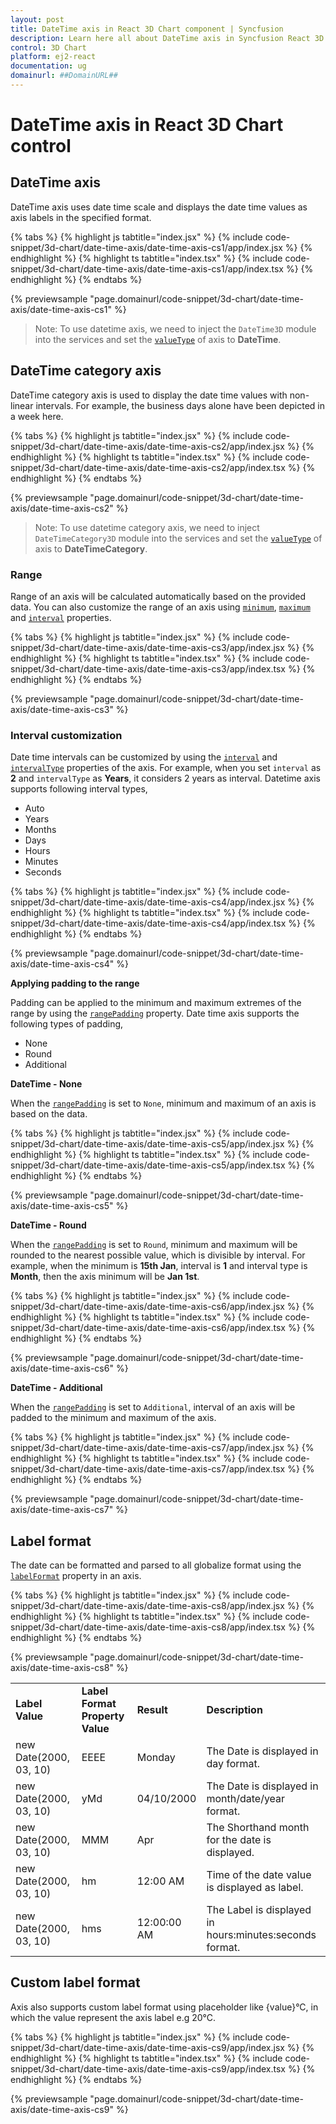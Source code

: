 ```yaml
---
layout: post
title: DateTime axis in React 3D Chart component | Syncfusion
description: Learn here all about DateTime axis in Syncfusion React 3D Chart component of Syncfusion Essential JS 2 and more.
control: 3D Chart
platform: ej2-react
documentation: ug
domainurl: ##DomainURL##
---
```


# DateTime axis in React 3D Chart control

## DateTime axis

DateTime axis uses date time scale and displays the date time values as axis labels in the specified format.

{% tabs %}
{% highlight js tabtitle="index.jsx" %}
{% include code-snippet/3d-chart/date-time-axis/date-time-axis-cs1/app/index.jsx %}
{% endhighlight %}
{% highlight ts tabtitle="index.tsx" %}
{% include code-snippet/3d-chart/date-time-axis/date-time-axis-cs1/app/index.tsx %}
{% endhighlight %}
{% endtabs %}

{% previewsample "page.domainurl/code-snippet/3d-chart/date-time-axis/date-time-axis-cs1" %}

>Note: To use datetime axis, we need to inject the `DateTime3D` module into the services and set the [`valueType`](https://helpej2.syncfusion.com/react/documentation/api/chart3d/axis3DModel/#valuetype) of axis to **DateTime**.

## DateTime category axis

DateTime category axis is used to display the date time values with non-linear intervals. For example, the business days alone have been depicted in a week here.

{% tabs %}
{% highlight js tabtitle="index.jsx" %}
{% include code-snippet/3d-chart/date-time-axis/date-time-axis-cs2/app/index.jsx %}
{% endhighlight %}
{% highlight ts tabtitle="index.tsx" %}
{% include code-snippet/3d-chart/date-time-axis/date-time-axis-cs2/app/index.tsx %}
{% endhighlight %}
{% endtabs %}

{% previewsample "page.domainurl/code-snippet/3d-chart/date-time-axis/date-time-axis-cs2" %}

>Note: To use datetime category axis, we need to inject `DateTimeCategory3D` module into the services and set the [`valueType`](https://helpej2.syncfusion.com/react/documentation/api/chart3d/axis3DModel/#valuetype) of axis to **DateTimeCategory**.

### Range

Range of an axis will be calculated automatically based on the provided data. You can also customize the range of an axis using [`minimum`](https://helpej2.syncfusion.com/react/documentation/api/chart3d/axis3DModel/#minimum), [`maximum`](https://helpej2.syncfusion.com/react/documentation/api/chart3d/axis3DModel/#maximum) and [`interval`](https://helpej2.syncfusion.com/react/documentation/api/chart3d/axis3DModel/#interval) properties.

{% tabs %}
{% highlight js tabtitle="index.jsx" %}
{% include code-snippet/3d-chart/date-time-axis/date-time-axis-cs3/app/index.jsx %}
{% endhighlight %}
{% highlight ts tabtitle="index.tsx" %}
{% include code-snippet/3d-chart/date-time-axis/date-time-axis-cs3/app/index.tsx %}
{% endhighlight %}
{% endtabs %}

{% previewsample "page.domainurl/code-snippet/3d-chart/date-time-axis/date-time-axis-cs3" %}

### Interval customization

Date time intervals can be customized by using the [`interval`](https://helpej2.syncfusion.com/react/documentation/api/chart3d/axis3DModel/#interval) and [`intervalType`](https://helpej2.syncfusion.com/react/documentation/api/chart3d/axis3DModel/#intervaltype) properties of the axis. For example, when you set `interval` as **2** and `intervalType` as **Years**, it considers 2 years as interval. Datetime axis supports following interval types,

* Auto
* Years
* Months
* Days
* Hours
* Minutes
* Seconds

{% tabs %}
{% highlight js tabtitle="index.jsx" %}
{% include code-snippet/3d-chart/date-time-axis/date-time-axis-cs4/app/index.jsx %}
{% endhighlight %}
{% highlight ts tabtitle="index.tsx" %}
{% include code-snippet/3d-chart/date-time-axis/date-time-axis-cs4/app/index.tsx %}
{% endhighlight %}
{% endtabs %}

{% previewsample "page.domainurl/code-snippet/3d-chart/date-time-axis/date-time-axis-cs4" %}

**Applying padding to the range**

Padding can be applied to the minimum and maximum extremes of the range by using the [`rangePadding`](https://helpej2.syncfusion.com/react/documentation/api/chart3d/axis3DModel/#rangepadding) property. Date time axis supports the following types of padding,

* None
* Round
* Additional

**DateTime - None**

When the [`rangePadding`](https://helpej2.syncfusion.com/react/documentation/api/chart3d/axis3DModel/#rangepadding) is set to `None`, minimum and maximum of an axis is based on the data.

{% tabs %}
{% highlight js tabtitle="index.jsx" %}
{% include code-snippet/3d-chart/date-time-axis/date-time-axis-cs5/app/index.jsx %}
{% endhighlight %}
{% highlight ts tabtitle="index.tsx" %}
{% include code-snippet/3d-chart/date-time-axis/date-time-axis-cs5/app/index.tsx %}
{% endhighlight %}
{% endtabs %}

{% previewsample "page.domainurl/code-snippet/3d-chart/date-time-axis/date-time-axis-cs5" %}

**DateTime - Round**

When the [`rangePadding`](https://helpej2.syncfusion.com/react/documentation/api/chart3d/axis3DModel/#rangepadding) is set to `Round`, minimum and maximum will be rounded to the nearest possible value, which is divisible by interval. For example, when the minimum is **15th Jan**, interval is **1** and interval type is **Month**, then the axis minimum will be **Jan 1st**.

{% tabs %}
{% highlight js tabtitle="index.jsx" %}
{% include code-snippet/3d-chart/date-time-axis/date-time-axis-cs6/app/index.jsx %}
{% endhighlight %}
{% highlight ts tabtitle="index.tsx" %}
{% include code-snippet/3d-chart/date-time-axis/date-time-axis-cs6/app/index.tsx %}
{% endhighlight %}
{% endtabs %}

{% previewsample "page.domainurl/code-snippet/3d-chart/date-time-axis/date-time-axis-cs6" %}

**DateTime - Additional**

When the [`rangePadding`](https://helpej2.syncfusion.com/react/documentation/api/chart3d/axis3DModel/#rangepadding) is set to `Additional`, interval of an axis will be padded to the minimum and maximum of the axis.

{% tabs %}
{% highlight js tabtitle="index.jsx" %}
{% include code-snippet/3d-chart/date-time-axis/date-time-axis-cs7/app/index.jsx %}
{% endhighlight %}
{% highlight ts tabtitle="index.tsx" %}
{% include code-snippet/3d-chart/date-time-axis/date-time-axis-cs7/app/index.tsx %}
{% endhighlight %}
{% endtabs %}

{% previewsample "page.domainurl/code-snippet/3d-chart/date-time-axis/date-time-axis-cs7" %}

## Label format

The date can be formatted and parsed to all globalize format using the [`labelFormat`](https://helpej2.syncfusion.com/react/documentation/api/chart3d/axis3DModel/#labelformat) property in an axis.

{% tabs %}
{% highlight js tabtitle="index.jsx" %}
{% include code-snippet/3d-chart/date-time-axis/date-time-axis-cs8/app/index.jsx %}
{% endhighlight %}
{% highlight ts tabtitle="index.tsx" %}
{% include code-snippet/3d-chart/date-time-axis/date-time-axis-cs8/app/index.tsx %}
{% endhighlight %}
{% endtabs %}

{% previewsample "page.domainurl/code-snippet/3d-chart/date-time-axis/date-time-axis-cs8" %}

<!-- markdownlint-disable MD033 -->
<table>
<tr>
<td><b>Label Value</b></td>
<td><b>Label Format Property Value</b></td>
<td><b>Result </b></td>
<td><b>Description </b></td>
</tr>
<tr>
<td>new Date(2000, 03, 10)</td>
<td>EEEE</td>
<td>Monday</td>
<td>The Date is displayed in day format.</td>
</tr>
<tr>
<td>new Date(2000, 03, 10)</td>
<td>yMd</td>
<td>04/10/2000</td>
<td>The Date is displayed in month/date/year format.</td>
</tr>
<tr>
<td>new Date(2000, 03, 10)</td>
<td> MMM </td>
<td>Apr</td>
<td>The Shorthand month for the date is displayed.</td>
</tr>
<tr>
<td>new Date(2000, 03, 10)</td>
<td>hm</td>
<td>12:00 AM</td>
<td>Time of the date value is displayed as label.</td>
</tr>
<tr>
<td>new Date(2000, 03, 10)</td>
<td>hms</td>
<td>12:00:00 AM</td>
<td>The Label is displayed in hours:minutes:seconds format.</td>
</tr>
</table>

## Custom label format

Axis also supports custom label format using placeholder like {value}°C, in which the value represent the axis label e.g 20°C.

{% tabs %}
{% highlight js tabtitle="index.jsx" %}
{% include code-snippet/3d-chart/date-time-axis/date-time-axis-cs9/app/index.jsx %}
{% endhighlight %}
{% highlight ts tabtitle="index.tsx" %}
{% include code-snippet/3d-chart/date-time-axis/date-time-axis-cs9/app/index.tsx %}
{% endhighlight %}
{% endtabs %}

{% previewsample "page.domainurl/code-snippet/3d-chart/date-time-axis/date-time-axis-cs9" %}